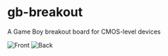 # gb-breakout
A Game Boy breakout board for CMOS-level devices

![Front](https://github.com/Y2K-x/gb-breakout/img/render_front.png)
![Back](https://github.com/Y2K-x/gb-breakout/img/render_back.png)